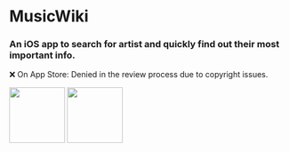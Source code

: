 # MusicWiki

### An iOS app to search for artist and quickly find out their most important info.

❌ On App Store:
Denied in the review process due to copyright issues.

<img src="https://github.com/bartekspitza/musicwiki/blob/master/assets/Home5.5-inch---Screen-05.png" width="100"> <img src="https://github.com/bartekspitza/musicwiki/blob/master/assets/Home5.5-inch---Screen-05.png" width="100">
